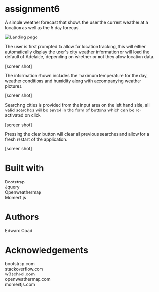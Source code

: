 # assignment6
A simple weather forecast that shows the user the current weather at a location as well as the 5 day forecast.

![Landing page](/assets/images/indexSS.png?raw=true "Home page") 

The user is first prompted to allow for location tracking, this will either automatically display the user's city weather information or will load the default of Adelaide, depending on whether or not they allow location data.

[screen shot]

The information shown includes the maximum temperature for the day, weather conditions and humidity along with accompanying weather pictures.

[screen shot]

Searching cities is provided from the input area on the left hand side, all valid searches will be saved in the form of buttons which can be re-activated on click.

[screen shot]

Pressing the clear button will clear all previous searches and allow for a fresh restart of the application.

[screen shot]

# Built with

Bootstrap\
Jquery\
Openweathermap\
Moment.js

# Authors 

Edward Coad

# Acknowledgements

bootstrap.com\
stackoverflow.com\
w3school.com\
openweathermap.com\
momentjs.com
